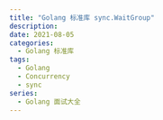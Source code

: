 ```yaml
---
title: "Golang 标准库 sync.WaitGroup"
description: 
date: 2021-08-05
categories:
  - Golang 标准库
tags:
  - Golang
  - Concurrency
  - sync
series:	
  - Golang 面试大全
---
```


